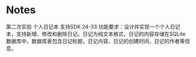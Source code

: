 # Notes
第二次实验  个人日记本
支持SDK 24-33
功能要求：设计并实现一个个人日记本，支持新增、修改和删除日记。日记为纯文本格式，日记的内容存储在SQLite数据库中，数据库表包含日记标题，日记内容，日记的创建时间，日记的作者等信息。
